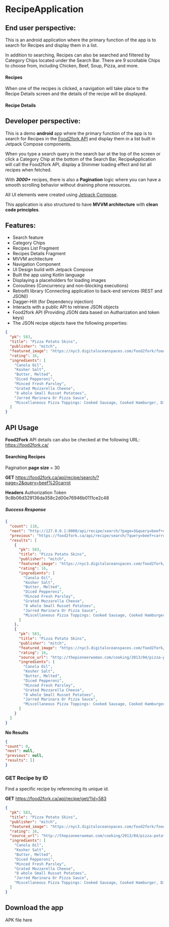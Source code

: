 # RecipeApplication

## End user perspective:
This is an android application where the primary function of the app is to search for Recipes and display them in a list.

In addition to searching, Recipes can also be searched and filtered by Category Chips located under the Search Bar. There are 9 scrollable Chips to choose from, including Chicken, Beef, Soup, Pizza, and more.

#### Recipes

When one of the recipes is clicked, a navigation will take place to the Recipe Details screen and the details of the recipe will be displayed.

#### Recipe Details


## Developer perspective:
This is a demo **android** app where the primary function of the app is to search for Recipes in the [Food2fork API](https://food2fork.ca/ "Food2fork API") and display them in a list built in Jetpack Compose components.

When you type a search query in the search bar at the top of the screen or click a Category Chip at the bottom of the Search Bar, RecipeApplication will call the Food2fork API, display a Shimmer loading effect and list all recipes when fetched.

With ***3000+*** recipes, there is also a **Pagination** logic where you can have a smooth scrolling behavior without draining phone resources.

All UI elements were created using [Jetpack Compose](https://developer.android.com/jetpack/compose "Jetpack Compose").

This application is also structured to have **MVVM architecture** with **clean code principles**.

## Features:
* Search feature
* Category Chips
* Recipes List Fragment
* Recipes Details Fragment
* MVVM architecture
* Navigation Component
* UI Design build with Jetpack Compose
* Built the app using Kotlin language
* Displaying a placeholders for loading images
* Coroutines (Concurrency and non-blocking executions)
* Retroıfit library (Connecting application to back-end services (REST and JSON))
* Dagger-Hilt (for Dependency injection)
* Interacts with a public API to retrieve JSON objects
* Food2fork API (Providing JSON data based on Autharization and token keys)
* The JSON recipe objects have the following properties:
```json
{
  "pk": 583,
  "title": "Pizza Potato Skins",
  "publisher": "mitch",
  "featured_image": "https://nyc3.digitaloceanspaces.com/food2fork/food2fork-static/featured_images/583/featured_image.png",
  "rating": 16,
  "ingredients": [
    "Canola Oil",
    "Kosher Salt",
    "Butter, Melted",
    "Diced Pepperoni",
    "Minced Fresh Parsley",
    "Grated Mozzarella Cheese",
    "8 whole Small Russet Potatoes",
    "Jarred Marinara Or Pizza Sauce",
    "Miscellaneous Pizza Toppings: Cooked Sausage, Cooked Hamburger, Diced Bell Pepper, Diced Onion, Diced Mushrooms, Diced Canadian Bacon, Etc."
  ]
}
```

## API Usage
**Food2Fork** API details can also be checked at the following URL:
https://food2fork.ca/

#### Searching Recipes
Pagination **page size** = 30

**GET**
https://food2fork.ca/api/recipe/search/?page=2&query=beef%20carrot

**Headers**
Authorization Token 9c8b06d329136da358c2d00e76946b0111ce2c48

##### Success Response
```json
{
  "count": 118,
  "next": "http://127.0.0.1:8000/api/recipe/search/?page=3&query=beef+carrot+potato+onion",
  "previous": "https://food2fork.ca/api/recipe/search/?query=beef+carrot+potato+onion",
  "results": [
    {
      "pk": 583,
      "title": "Pizza Potato Skins",
      "publisher": "mitch",
      "featured_image": "https://nyc3.digitaloceanspaces.com/food2fork/food2fork-static/featured_images/583/featured_image.png",
      "rating": 16,
      "ingredients": [
        "Canola Oil",
        "Kosher Salt",
        "Butter, Melted",
        "Diced Pepperoni",
        "Minced Fresh Parsley",
        "Grated Mozzarella Cheese",
        "8 whole Small Russet Potatoes",
        "Jarred Marinara Or Pizza Sauce",
        "Miscellaneous Pizza Toppings: Cooked Sausage, Cooked Hamburger, Diced Bell Pepper, Diced Onion, Diced Mushrooms, Diced Canadian Bacon, Etc."
      ]
    },
    {
      "pk": 583,
      "title": "Pizza Potato Skins",
      "publisher": "mitch",
      "featured_image": "https://nyc3.digitaloceanspaces.com/food2fork/food2fork-static/featured_images/583/featured_image.png",
      "rating": 16,
      "source_url": "http://thepioneerwoman.com/cooking/2013/04/pizza-potato-skins/",
      "ingredients": [
        "Canola Oil",
        "Kosher Salt",
        "Butter, Melted",
        "Diced Pepperoni",
        "Minced Fresh Parsley",
        "Grated Mozzarella Cheese",
        "8 whole Small Russet Potatoes",
        "Jarred Marinara Or Pizza Sauce",
        "Miscellaneous Pizza Toppings: Cooked Sausage, Cooked Hamburger, Diced Bell Pepper, Diced Onion, Diced Mushrooms, Diced Canadian Bacon, Etc."
      ]
    }
  ]
}
```

**No Results**
```json
{
"count": 0,
"next": null,
"previous": null,
"results": []
}
```



### GET Recipe by ID
Find a specific recipe by referencing its unique id.

**GET**
https://food2fork.ca/api/recipe/get/?id=583

```json
{
  "pk": 583,
  "title": "Pizza Potato Skins",
  "publisher": "mitch",
  "featured_image": "https://nyc3.digitaloceanspaces.com/food2fork/food2fork-static/featured_images/583/featured_image.png",
  "rating": 16,
  "source_url": "http://thepioneerwoman.com/cooking/2013/04/pizza-potato-skins/",
  "ingredients": [
    "Canola Oil",
    "Kosher Salt",
    "Butter, Melted",
    "Diced Pepperoni",
    "Minced Fresh Parsley",
    "Grated Mozzarella Cheese",
    "8 whole Small Russet Potatoes",
    "Jarred Marinara Or Pizza Sauce",
    "Miscellaneous Pizza Toppings: Cooked Sausage, Cooked Hamburger, Diced Bell Pepper, Diced Onion, Diced Mushrooms, Diced Canadian Bacon, Etc."
  ]
}
```



## Download the app
APK file here
